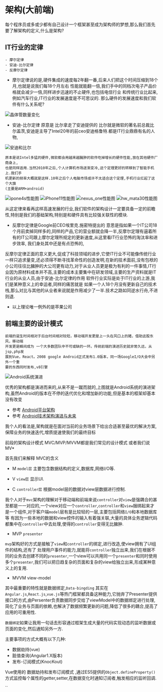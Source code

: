 # 架构(大前端)

每个程序员或多或少都有自己设计一个框架甚至成为架构师的梦想,那么我们首先要了解架构的定义,什么是架构?


## IT行业的定律


	- 摩尔定律    
	- 安迪-比尔定律  
	- 反摩尔定律

- 摩尔定律说的是,硬件集成的速度每2年翻一番,后来人们把这个时间压缩到18个月,也就是说我们每18个月左右 性能就能翻一倍,我们手中的同档次电子产品价格就会减少一倍,同样进步迅速的不止硬件,也包括电信行业  和传统行业比起来,例如汽车行业,IT行业的发展速度是不可思议的. 那么硬件的发展速度和我们软件有什么关系呢?

![晶体管数量变化](img/晶体管数量变化.jpeg)


- 安迪-比尔定律 原意是 比尔拿走了安迪提供的  比尔就是微软的著名前总裁比尔盖茨,安迪是主导了Intel20年的前ceo安迪格鲁特.都是IT行业鼎鼎有名的人物,

![安迪和比尔](img/安迪和比尔.jpg)

	原本是说Intel多猛的硬件,微软都会用越来越臃肿的软件吃掉增长的硬件性能,放在其他硬件厂商身上,
	也是同样适用.当然2010年之后,个人计算机市场逐渐变冷,这个定理更好的转移到了智能手机上.我们手
	机更新的频率大概就是这样.10年之后个人电脑市场或许不太适合这个定理,手机行业扛起了这个大旗
	(主要是ARM+android)
	
![ipone4s性能图](img/iPhone4s性能图.jpg) ![iPhone11性能图](img/iPhone11性能图.jpg)
![nexus_one性能图](img/nexus_one.jpg)   ![hw_mata30性能图](img/hw_mata30.jpg)

从这定律来看再这样高速发展的行业,我们软件的架构设计一定要具备一定的前瞻性,特别是我们的基础架构,特别是和硬件具有比较强关联性的模块.
	

- 反摩尔定律是Google前CEO埃里克.施密特提出的 意思是指如果一个IT公司18个月前卖掉同样多的,同样的产品,它的营业额就会降一半,反摩尔定理有逼着所有的IT公司跟上摩尔定理所规定的更新速度,从这里看IT行业恐怖的淘汰率和进步效率, 我们身处其中还是有点恐怖的,

反摩尔定律正面的意义更大,促成了科技领域的进步,它使IT行业不可能像传统行业一样只追求量变,还必须得不断寻找革命性的创造发明,在新的技术面前,没有包袱的小公司往往比臃肿的大公司更有动力,对于从业人员更是极为有利的一件事情,IT行业因为原材料成本并不高,主要的成本主要集中在研发领域,主要的生产资料就是IT行业的从业人员,由于安迪-比尔定律的作用 软件行业实际是处于IT行业的上游,我们是某种意义上的幸运者,同样的痛苦就是 如果一个人18个月没有更新自己的技术栈,那么对比与其他的从业者来说就是作用减少了一半.技术之路如同逆水行舟,不进则退.

- 以上理论唯一例外的是苹果公司

## 前端主要的设计模式

	前端的诞生时间相对于后台时间相对较短，移动端开发更是上一头在风口上的猪，借助这股东风，移动端
	开发更是瞬间成为 一个大多数团队中不可或缺的一环。传统前端的演进历史就非常久远，从jsp,php发
	展到Vue，React。2008 google Android正式发布1.0版本，同一场GoogleI/O大会中另外一个重
	要的东西同时发布,v8引擎

![Android系统演进](img/Android系统演进.png)

优秀的架构都是演进而来的,从来不是一蹴而就的,上图就是Android系统的演进架构,虽然Android的版本在不停的迭代优化和增加新的功能,但是基本的框架却基本没有改变

- 参考 [Android平台架构](https://developer.android.google.cn/guide/platform?hl=zh-cn) 
-  参考 [Android技术架构演进与未来](https://mp.weixin.qq.com/s/W38aauoCEEUbL8KvUkb_Rw?)


我个人的看法是,架构就是在面对当前的业务场景下给出合适甚至最优的解决方案,保障业务的快速迭代,增质提速使我们的最终目标

前段的架构设计模式 MVC/MVP/MVVM都是我们常见的设计模式 或者我们说 MV*

首先我们来解释  MVC的含义

- M  `model层`   主要包含数据结构的定义,数据库,网络I/O等.

- V  `view层`     显示UI.

- C  `controller层`  根据model层的数据对view层数据进行控制.

我个人对于`mvc`架构的理解对于移动端和前端来说`controller`对`view`是强耦合的甚至都是一一对应的,一个view对应一个`controller`,`controller`和`view`捆绑起来才是一个组件,对于客户端`model`层有是比较轻的一层,主要包括网络`I/O`和本地数据库等 有因为一些本地的数据和view控件的输入有着强关联,大量的具体业务逻辑代码都集中在`controller`中去处理,使得的`controller`变得无比臃肿.

- MVP  `presenter`
 
`mvp`架构好的方式是接触了`view`和`controller`的绑定,进行改造,使view拥有了UI组件的结构,还有了 处理用户事件的能力,就能将`controller`独立出来,我们在根据不同的业务去创建不同的`presenter`,一个view可以共用同一个`presenter`和同时使用多个`presenter`,我们可以把日趋复杂的页面和复杂的view给独立出来,形成某种意义上的复用.

- MVVM view-model

其中最重要的特性就是数据绑定,`Data-bingding` 其实在`Angular.js`,`React.js`,`vue.js`等热门框架都具备这种能力,它抛弃了Presenter提供接口的方式,由Persenter负责数据同步交给了viewModel中的数据绑定进行处理,简化了业务与页面的依赖,也解决了数据频繁更新的问题,降低了很多的耦合,提高了应用的可重用性.

`数据绑定`如果让我用一句话去形容通过框架生成大量的代码实现动态的监听数据或页面的变化,然后通知另外一方.

主要事项的方式大概有以下几种:

- 数据劫持(vue)
- 脏值查询(Angular1.X版本)
- 发布-订阅模式(KnocKout)

Vue使用的 数据劫持和发布订阅模式 ,通过ES5提供的`Object.defineProperty() `方式监控每个属性的getter,setter,在数据变化时通知订阅者,触发相应的监听回调.


``